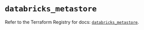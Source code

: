 # `databricks_metastore`

Refer to the Terraform Registry for docs: [`databricks_metastore`](https://registry.terraform.io/providers/databricks/databricks/1.37.1/docs/resources/metastore).
